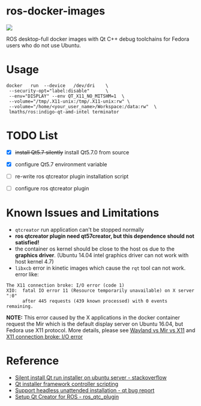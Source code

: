 # ros-docker-images

[![](https://images.microbadger.com/badges/image/lmaths/ros.svg)](https://microbadger.com/images/lmaths/ros "lmaths/ros docker images")


ROS desktop-full docker images with Qt C++ debug toolchains for Fedora users who do not use Ubuntu.


# Usage
```shell
docker   run  --device   /dev/dri    \
 --security-opt="label:disable"      \
 --env="DISPLAY" --env QT_X11_NO_MITSHM=1  \
 --volume="/tmp/.X11-unix:/tmp/.X11-unix:rw" \
 --volume="/home/<your_user_name>/Workspace:/data:rw"  \
 lmaths/ros:indigo-qt-amd-intel terminator
```


# TODO List
- [x] ~~install Qt5.7 silently~~ install Qt5.7.0 from source
- [x] configure Qt5.7 environment variable
- [ ] re-write ros qtcreator plugin installation script
- [ ] configure ros qtcreator plugin


# Known Issues and Limitations
- `qtcreator` run application can't be stopped normally
- **ros qtcreator plugin  need qt57creator, but this dependence should not satisfied!**
- the container os kernel should be close to the host os due to the **graphics driver**. (Ubuntu 14.04 intel graphics driver can not work with host kernel 4.7)
- `libxcb` error in kinetic images which cause the `rqt` tool can not work.
error like:
```
The X11 connection broke: I/O error (code 1)
XIO:  fatal IO error 11 (Resource temporarily unavailable) on X server ":0"
      after 445 requests (439 known processed) with 0 events remaining.
```
**NOTE:** This error caused by the X applications in the docker container request the Mir which is the default display server on Ubuntu 16.04, but Fedora use X11 protocol. More details, please see [Wayland vs Mir vs X11](https://www.reddit.com/r/linux/comments/4bq9kl/eli5_wayland_vs_mir_vs_x11/?st=iu85rt2i&sh=6e4ab55c) and [X11 connection broke: I/O error](https://github.com/osrf/docker_images/issues/40#issuecomment-253314055)


# Reference
- [Silent install Qt run installer on ubuntu server -  stackoverflow](http://stackoverflow.com/questions/25105269/silent-install-qt-run-installer-on-ubuntu-server)
- [Qt installer framework controller scripting](http://doc.qt.io/qtinstallerframework/noninteractive.html)
- [Support headless unattended installation -  qt bug report](https://bugreports.qt.io/browse/QTIFW-166)
- [Setup Qt Creator for ROS - ros_qtc_plugin](https://github.com/ros-industrial/ros_qtc_plugin/wiki/3.-Setup-Qt-Creator-for-ROS#section3.1)
